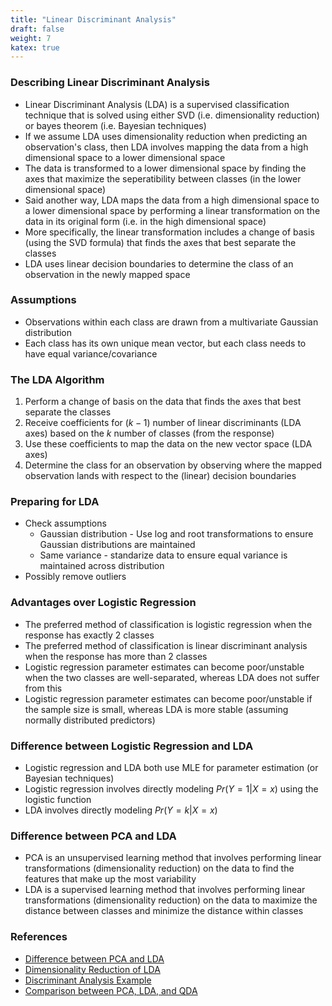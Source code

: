 ```yaml
---
title: "Linear Discriminant Analysis"
draft: false
weight: 7
katex: true
---
```


### Describing Linear Discriminant Analysis
- Linear Discriminant Analysis (LDA) is a supervised classification technique that is solved using either SVD (i.e. dimensionality reduction) or bayes theorem (i.e. Bayesian techniques)
- If we assume LDA uses dimensionality reduction when predicting an observation's class, then LDA involves mapping the data from a high dimensional space to a lower dimensional space
- The data is transformed to a lower dimensional space by finding the axes that maximize the seperatibility between classes (in the lower dimensional space)
- Said another way, LDA maps the data from a high dimensional space to a lower dimensional space by performing a linear transformation on the data in its original form (i.e. in the high dimensional space)
- More specifically, the linear transformation includes a change of basis (using the SVD formula) that finds the axes that best separate the classes
- LDA uses linear decision boundaries to determine the class of an observation in the newly mapped space

### Assumptions
- Observations within each class are drawn from a multivariate Gaussian distribution
- Each class has its own unique mean vector, but each class needs to have equal variance/covariance

### The LDA Algorithm
1. Perform a change of basis on the data that finds the axes that best separate the classes
2. Receive coefficients for ($k-1$) number of linear discriminants (LDA axes) based on the $k$ number of classes (from the response)
3. Use these coefficients to map the data on the new vector space (LDA axes)
4. Determine the class for an observation by observing where the mapped observation lands with respect to the (linear) decision boundaries

### Preparing for LDA
- Check assumptions
	- Gaussian distribution - Use log and root transformations to ensure Gaussian distributions are maintained
	- Same variance - standarize data to ensure equal variance is maintained across distribution
- Possibly remove outliers

### Advantages over Logistic Regression
- The preferred method of classification is logistic regression when the response has exactly 2 classes
- The preferred method of classification is linear discriminant analysis when the response has more than 2 classes
- Logistic regression parameter estimates can become poor/unstable when the two classes are well-separated, whereas LDA does not suffer from this
- Logistic regression parameter estimates can become poor/unstable if the sample size is small, whereas LDA is more stable (assuming normally distributed predictors)

### Difference between Logistic Regression and LDA
- Logistic regression and LDA both use MLE for parameter estimation (or Bayesian techniques)
- Logistic regression involves directly modeling $Pr(Y=1|X=x)$ using the logistic function
- LDA involves directly modeling $Pr(Y=k|X=x)$

### Difference between PCA and LDA
- PCA is an unsupervised learning method that involves performing linear transformations (dimensionality reduction) on the data to find the features that make up the most variability
- LDA is a supervised learning method that involves performing linear transformations (dimensionality reduction) on the data to maximize the distance between classes and minimize the distance within classes

### References
- [Difference between PCA and LDA](https://sebastianraschka.com/Articles/2014_python_lda.html#principal-component-analysis-vs-linear-discriminant-analysis)
- [Dimensionality Reduction of LDA](https://www.cs.princeton.edu/courses/archive/fall08/cos429/CourseMaterials/lecture2/PCA_handout.pdf)
- [Discriminant Analysis Example](http://www.stats.ox.ac.uk/~sejdinov/teaching/sdmml15/materials/HT15_lecture6-nup.pdf)
- [Comparison between PCA, LDA, and QDA](http://www.sthda.com/english/articles/36-classification-methods-essentials/146-discriminant-analysis-essentials-in-r/)
